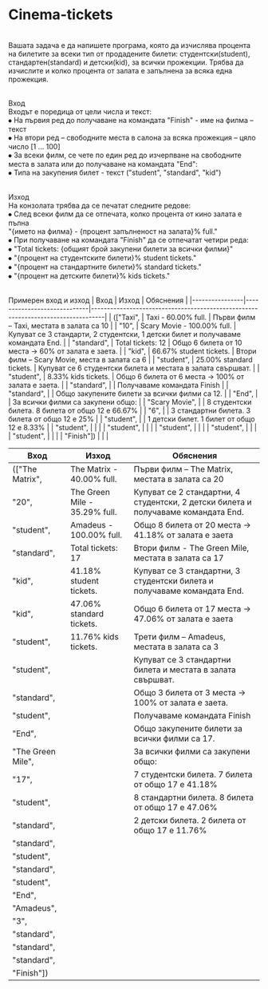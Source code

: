 # Cinema-tickets
<br>Вашата задача е да напишете програма, която да изчислява процента на билетите за всеки тип от продадените билети: студентски(student), стандартен(standard) и детски(kid), за всички прожекции. Трябва да изчислите и колко процента от залата е запълнена за всяка една прожекция.

<br>Вход
<br>Входът е поредица от цели числа и текст:
<br>⦁	На първия ред до получаване на командата "Finish" - име на филма – текст
<br>⦁	На втори ред – свободните места в салона за всяка прожекция – цяло число [1 … 100]
<br>⦁	За всеки филм, се чете по един ред до изчерпване на свободните места в залата или до получаване на командата "End":
<br>⦁	Типа на закупения билет - текст ("student", "standard", "kid")

<br>Изход
<br>На конзолата трябва да се печатат следните редове:
<br>⦁	След всеки филм да се отпечата, колко процента от кино залата е пълна
<br>"{името на филма} - {процент запълненост на залата}% full."
<br>⦁	При получаване на командата "Finish" да се отпечатат четири реда:
<br>⦁	"Total tickets: {общият брой закупени билети за всички филми}"
<br>⦁	"{процент на студентските билети}% student tickets."
<br>⦁	"{процент на стандартните билети}% standard tickets."
<br>⦁	"{процент на детските билети}% kids tickets."

<br>Примерен вход и изход
| Вход           | Изход                       | Обяснения                                                                        |
|----------------|-----------------------------|----------------------------------------------------------------------------------|
| (["Taxi",      | Taxi - 60.00% full.         | Първи филм – Taxi, местата в залата са 10                                        |
| "10",          | Scary Movie - 100.00% full. | Купуват се 3 стандарти, 2 студентски, 1 детски билет и получаваме командата End. |
| "standard",    | Total tickets: 12           | Общо 6 билета от 10 места -> 60% от залата е заета.                              |
| "kid",         | 66.67% student tickets.     | Втори филм – Scary Movie, места в залата са 6                                    |
| "student",     | 25.00% standard tickets.    | Купуват се 6 студентски билета и местата в залата свършват.                      |
| "student",     | 8.33% kids tickets.         | Общо 6 билета от 6 места -> 100% от залата е заета.                              |
| "standard",    |                             | Получаваме командата Finish                                                      |
| "standard",    |                             | Общо закупените билети за всички филми са 12.                                    |
| "End",         |                             | За всички филми са закупени общо:                                                |
| "Scary Movie", |                             | 8 студентски билета. 8 билета от общо 12 е 66.67%                                |
| "6",           |                             | 3 стандартни билета. 3 билета от общо 12 е 25%                                   |
| "student",     |                             | 1 детски билет. 1 билет от общо 12 е 8.33%                                       |
| "student",     |                             |                                                                                  |
| "student",     |                             |                                                                                  |
| "student",     |                             |                                                                                  |
| "student",     |                             |                                                                                  |
| "student",     |                             |                                                                                  |
| "Finish"])     |                             |                                                                                  |

| Вход              | Изход                         | Обяснения                                                                          |
|-------------------|-------------------------------|------------------------------------------------------------------------------------|
| (["The Matrix",   | The Matrix - 40.00% full.     | Първи филм – The Matrix, местата в залата са 20                                    |
| "20",             | The Green Mile - 35.29% full. | Купуват се 2 стандартни, 4 студентски, 2 детски билета и получаваме командата End. |
| "student",        | Amadeus - 100.00% full.       | Общо 8 билета от 20 места -> 41.18% от залата е заета                              |
| "standard",       | Total tickets: 17             | Втори филм - The Green Mile, местата в залата са 17                                |
| "kid",            | 41.18% student tickets.       | Купуват се 3 стандартни, 3 студентски билета и получаваме командата End.           |
| "kid",            | 47.06% standard tickets.      | Общо 6 билета от 17 места -> 47.06% от залата е заета                              |
| "student",        | 11.76% kids tickets.          | Трети филм – Amadeus, местата в залата са 3                                        |
| "student",        |                               | Купуват се 3 стандартни билета и местата в залата свършват.                        |
| "standard",       |                               | Общо 3 билета от 3 места -> 100% от залата е заета.                                |
| "student",        |                               | Получаваме командата Finish                                                        |
| "End",            |                               | Общо закупените билети за всички филми са 17.                                      |
| "The Green Mile", |                               | За всички филми са закупени общо:                                                  |
| "17",             |                               | 7 студентски билета. 7 билета от общо 17 е 41.18%                                  |
| "student",        |                               | 8 стандартни билета. 8 билета от общо 17 е 47.06%                                  |
| "standard",       |                               | 2 детски билета. 2 билета от общо 17 е 11.76%                                      |
| "standard",       |                               |                                                                                    |
| "student",        |                               |                                                                                    |
| "standard",       |                               |                                                                                    |
| "student",        |                               |                                                                                    |
| "End",            |                               |                                                                                    |
| "Amadeus",        |                               |                                                                                    |
| "3",              |                               |                                                                                    |
| "standard",       |                               |                                                                                    |
| "standard",       |                               |                                                                                    |
| "standard",       |                               |                                                                                    |
| "Finish"])        |                               |                                                                                    |
